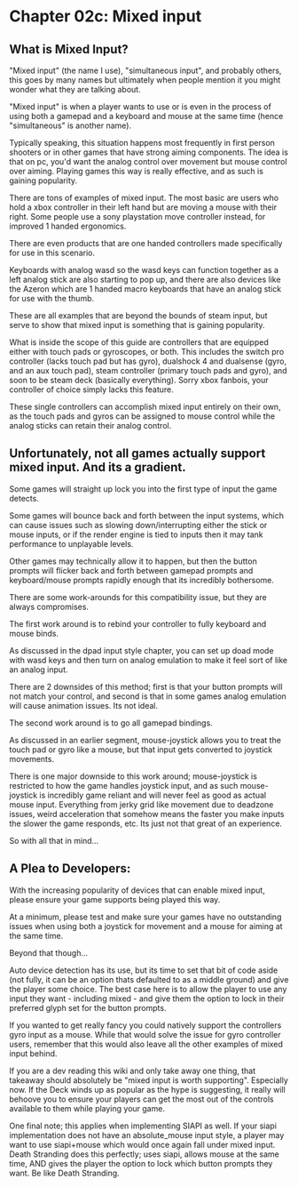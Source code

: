 # Chapter 02c: Mixed input

## What is Mixed Input?

"Mixed input" (the name I use), "simultaneous input", and probably others, this goes by many names but ultimately when people mention it you might wonder what they are talking about.

"Mixed input" is when a player wants to use or is even in the process of using both a gamepad and a keyboard and mouse at the same time (hence "simultaneous" is another name).

Typically speaking, this situation happens most frequently in first person shooters or in other games that have strong aiming components. The idea is that on pc, you'd want the analog control over movement but mouse control over aiming. Playing games this way is really effective, and as such is gaining popularity.

There are tons of examples of mixed input. The most basic are users who hold a xbox controller in their left hand but are moving a mouse with their right. Some people use a sony playstation move controller instead, for improved 1 handed ergonomics.

There are even products that are one handed controllers made specifically for use in this scenario.

Keyboards with analog wasd so the wasd keys can function together as a left analog stick are also starting to pop up, and there are also devices like the Azeron which are 1 handed macro keyboards that have an analog stick for use with the thumb.

These are all examples that are beyond the bounds of steam input, but serve to show that mixed input is something that is gaining popularity.

What is inside the scope of this guide are controllers that are equipped either with touch pads or gyroscopes, or both. This includes the switch pro controller (lacks touch pad but has gyro), dualshock 4 and dualsense (gyro, and an aux touch pad), steam controller (primary touch pads and gyro), and soon to be steam deck (basically everything). Sorry xbox fanbois, your controller of choice simply lacks this feature.

These single controllers can accomplish mixed input entirely on their own, as the touch pads and gyros can be assigned to mouse control while the analog sticks can retain their analog control.

## Unfortunately, not all games actually support mixed input. And its a gradient.

Some games will straight up lock you into the first type of input the game detects.

Some games will bounce back and forth between the input systems, which can cause issues such as slowing down/interrupting either the stick or mouse inputs, or if the render engine is tied to inputs then it may tank performance to unplayable levels.

Other games may technically allow it to happen, but then the button prompts will flicker back and forth between gamepad prompts and keyboard/mouse prompts rapidly enough that its incredibly bothersome.

There are some work-arounds for this compatibility issue, but they are always compromises.

The first work around is to rebind your controller to fully keyboard and mouse binds.

As discussed in the dpad input style chapter, you can set up doad mode with wasd keys and then turn on analog emulation to make it feel sort of like an analog input.

There are 2 downsides of this method; first is that your button prompts will not match your control, and second is that in some games analog emulation will cause animation issues. Its not ideal.

The second work around is to go all gamepad bindings.

As discussed in an earlier segment, mouse-joystick allows you to treat the touch pad or gyro like a mouse, but that input gets converted to joystick movements.

There is one major downside to this work around; mouse-joystick is restricted to how the game handles joystick input, and as such mouse-joystick is incredibly game reliant and will never feel as good as actual mouse input. Everything from jerky grid like movement due to deadzone issues, weird acceleration that somehow means the faster you make inputs the slower the game responds, etc. Its just not that great of an experience.

So with all that in mind…

## A Plea to Developers:

With the increasing popularity of devices that can enable mixed input, please ensure your game supports being played this way.

At a minimum, please test and make sure your games have no outstanding issues when using both a joystick for movement and a mouse for aiming at the same time.

Beyond that though...

Auto device detection has its use, but its time to set that bit of code aside (not fully, it can be an option thats defaulted to as a middle ground) and give the player some choice. The best case here is to allow the player to use any input they want - including mixed - and give them the option to lock in their preferred glyph set for the button prompts.

If you wanted to get really fancy you could natively support the controllers gyro input as a mouse. While that would solve the issue for gyro controller users, remember that this would also leave all the other examples of mixed input behind.

If you are a dev reading this wiki and only take away one thing, that takeaway should absolutely be "mixed input is worth supporting". Especially now. If the Deck winds up as popular as the hype is suggesting, it really will behoove you to ensure your players can get the most out of the controls available to them while playing your game.

One final note; this applies when implementing SIAPI as well. If your siapi implementation does not have an absolute_mouse input style, a player may want to use siapi+mouse which would once again fall under mixed input. Death Stranding does this perfectly; uses siapi, allows mouse at the same time, AND gives the player the option to lock which button prompts they want. Be like Death Stranding.

